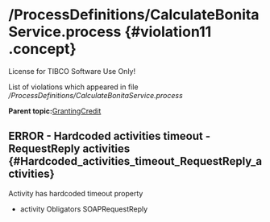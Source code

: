 # /ProcessDefinitions/CalculateBonitaService.process {#violation11 .concept}

License for TIBCO Software Use Only!

List of violations which appeared in file */ProcessDefinitions/CalculateBonitaService.process*

**Parent topic:**[GrantingCredit](../../../qa/projects/GrantingCredit.md)

## ERROR - Hardcoded activities timeout - RequestReply activities {#Hardcoded_activities_timeout_RequestReply_activities}

Activity has hardcoded timeout property

-   activity Obligators SOAPRequestReply

